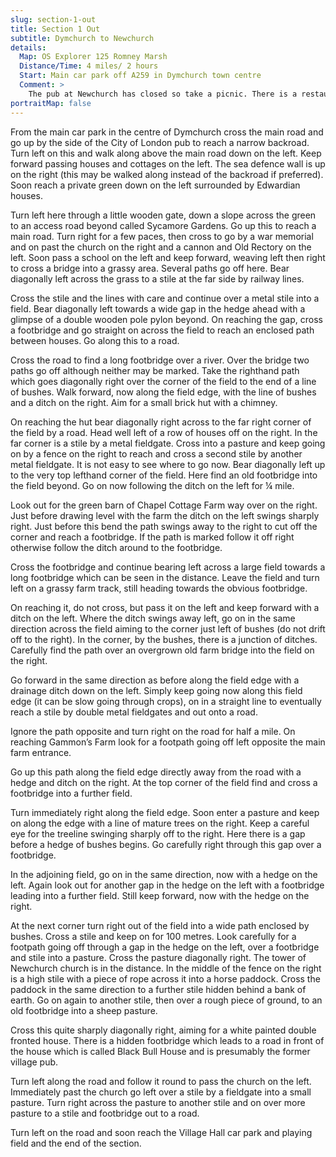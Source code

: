 ```yaml
---
slug: section-1-out
title: Section 1 Out
subtitle: Dymchurch to Newchurch
details:
  Map: OS Explorer 125 Romney Marsh
  Distance/Time: 4 miles/ 2 hours
  Start: Main car park off A259 in Dymchurch town centre
  Comment: >
    The pub at Newchurch has closed so take a picnic. There is a restaurant open Wednesday to Sunday lunchtimes. The pub at St. Mary-in-the-Marsh is on the return route. There are many stiles on Romney Marsh often in poor condition. Much of the pasture land is now cultivated and paths may not be reinstated. In early summer rape and pea crops often fall across paths making progress slow. Always allow plenty of time for the walk; always take an OS map. A stick or walking pole is recommended. This first section makes the point from the start of calling this a robust ramble. Splendid churches at Dymchurch, Newchurch and St. Mary-in-the-Marsh where E Nesbit the author is buried; the famous narrow gauge railway and the traditional resort of Dymchurch
portraitMap: false
---
```

From the main car park in the centre of Dymchurch cross the main road and go up by the side of the City of London pub to reach a narrow backroad. Turn left on this and walk along above the main road down on the left. Keep forward passing houses and cottages on the left. The sea defence wall is up on the right (this may be walked along instead of the backroad if preferred). Soon reach a private green down on the left surrounded by Edwardian houses.

Turn left here through a little wooden gate, down a slope across the green to an access road beyond called Sycamore Gardens. Go up this to reach a main road. Turn right for a few paces, then cross to go by a war memorial and on past the church on the right and a cannon and Old Rectory on the left. Soon pass a school on the left and keep forward, weaving left then right to cross a bridge into a grassy area. Several paths go off here. Bear diagonally left across the grass to a stile at the far side by railway lines.

Cross the stile and the lines with care and continue over a metal stile into a field. Bear diagonally left towards a wide gap in the hedge ahead with a glimpse of a double wooden pole pylon beyond. On reaching the gap, cross a footbridge and go straight on across the field to reach an enclosed path between houses. Go along this to a road.

Cross the road to find a long footbridge over a river. Over the bridge two paths go off although neither may be marked. Take the righthand path which goes diagonally right over the corner of the field to the end of a line of bushes. Walk forward, now along the field edge, with the line of bushes and a ditch on the right. Aim for a small brick hut with a chimney.

On reaching the hut bear diagonally right across to the far right corner of the field by a road. Head well left of a row of houses off on the right. In the far corner is a stile by a metal fieldgate. Cross into a pasture and keep going on by a fence on the right to reach and cross a second stile by another metal fieldgate. It is not easy to see where to go now. Bear diagonally left up to the very top lefthand corner of the field. Here find an old footbridge into the field beyond. Go on now following the ditch on the left for ¼ mile.

Look out for the green barn of Chapel Cottage Farm way over on the right. Just before drawing level with the farm the ditch on the left swings sharply right. Just before this bend the path swings away to the right to cut off the corner and reach a footbridge. If the path is marked follow it off right otherwise follow the ditch around to the footbridge.

Cross the footbridge and continue bearing left across a large field towards a long footbridge which can be seen in the distance. Leave the field and turn left on a grassy farm track, still heading towards the obvious footbridge.

On reaching it, do not cross, but pass it on the left and keep forward with a ditch on the left. Where the ditch swings away left, go on in the same direction across the field aiming to the corner just left of bushes (do not drift off to the right). In the corner, by the bushes, there is a junction of ditches. Carefully find the path over an overgrown old farm bridge into the field on the right.

Go forward in the same direction as before along the field edge with a drainage ditch down on the left. Simply keep going now along this field edge (it can be slow going through crops), on in a straight line to eventually reach a stile by double metal fieldgates and out onto a road.

Ignore the path opposite and turn right on the road for half a mile. On reaching Gammon’s Farm look for a footpath going off left opposite the main farm entrance.

Go up this path along the field edge directly away from the road with a hedge and ditch on the right. At the top corner of the field find and cross a footbridge into a further field.

Turn immediately right along the field edge. Soon enter a pasture and keep on along the edge with a line of mature trees on the right. Keep a careful eye for the treeline swinging sharply off to the right. Here there is a gap before a hedge of bushes begins. Go carefully right through this gap over a footbridge.

In the adjoining field, go on in the same direction, now with a hedge on the left. Again look out for another gap in the hedge on the left with a footbridge leading into a further field. Still keep forward, now with the hedge on the right.

At the next corner turn right out of the field into a wide path enclosed by bushes. Cross a stile and keep on for 100 metres. Look carefully for a footpath going off through a gap in the hedge on the left, over a footbridge and stile into a pasture. Cross the pasture diagonally right. The tower of Newchurch church is in the distance. In the middle of the fence on the right is a high stile with a piece of rope across it into a horse paddock. Cross the paddock in the same direction to a further stile hidden behind a bank of earth. Go on again to another stile, then over a rough piece of ground, to an old footbridge into a sheep pasture.

Cross this quite sharply diagonally right, aiming for a white painted double fronted house. There is a hidden footbridge which leads to a road in front of the house which is called Black Bull House and is presumably the former village pub.

Turn left along the road and follow it round to pass the church on the left. Immediately past the church go left over a stile by a fieldgate into a small pasture. Turn right across the pasture to another stile and on over more pasture to a stile and footbridge out to a road.

Turn left on the road and soon reach the Village Hall car park and playing field and the end of the section.

